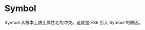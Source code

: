 <!--
 * @Author: 鱼小柔
 * @Date: 2021-06-06 10:51:24
 * @LastEditors: your name
 * @LastEditTime: 2021-06-06 10:53:44
 * @Description: file content
-->

# Symbol

Symbol 从根本上防止属性名的冲突。这就是 ES6 引入 Symbol 的原因。